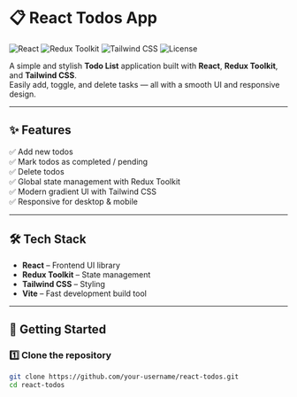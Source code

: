 # 📋 React Todos App

![React](https://img.shields.io/badge/React-18.0.0-blue)
![Redux Toolkit](https://img.shields.io/badge/Redux%20Toolkit-1.9.0-purple)
![Tailwind CSS](https://img.shields.io/badge/Tailwind%20CSS-3.0.0-38B2AC)
![License](https://img.shields.io/badge/license-MIT-green)

A simple and stylish **Todo List** application built with **React**, **Redux Toolkit**, and **Tailwind CSS**.  
Easily add, toggle, and delete tasks — all with a smooth UI and responsive design.

---

## ✨ Features
✅ Add new todos  
✅ Mark todos as completed / pending  
✅ Delete todos  
✅ Global state management with Redux Toolkit  
✅ Modern gradient UI with Tailwind CSS  
✅ Responsive for desktop & mobile

---

## 🛠 Tech Stack
- **React** – Frontend UI library
- **Redux Toolkit** – State management
- **Tailwind CSS** – Styling
- **Vite** – Fast development build tool

---

## 🚀 Getting Started

### 1️⃣ Clone the repository
```bash
git clone https://github.com/your-username/react-todos.git
cd react-todos
